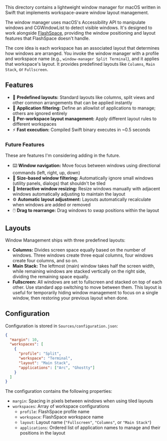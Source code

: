 This directory contains a lightweight window manager for macOS written in Swift that implements
workspace-aware window layout management.

The window manager uses macOS's Accessibility API to manipulate windows and CGWindowList to detect
visible windows. It's designed to work alongside [FlashSpace](https://github.com/wojciech-kulik/FlashSpace),
providing the window positioning and layout features that FlashSpace doesn't handle.

The core idea is each workspace has an associated layout that determines how windows are arranged.
You invoke the window manager with a profile and workspace name (e.g., `window-manager Split Terminal`),
and it applies that workspace's layout. It provides predefined layouts like `Columns`, `Main Stack`, or
`Fullscreen`.

## Features

- 📐 **Predefined layouts:** Standard layouts like columns, split views and other common
  arrangements that can be applied instantly
- 🎯 **Application filtering:** Define an allowlist of applications to manage; others are ignored
  entirely
- 🔑 **Per-workspace layout management:** Apply different layout rules to different workspaces
- ⚡ **Fast execution:** Compiled Swift binary executes in ~0.5 seconds

### Future Features

These are features I'm considering adding in the future.

- ⌨️ **Window navigation:** Move focus between windows using directional commands (left, right, up,
  down)
- 📏 **Size-based window filtering:** Automatically ignore small windows (utility panels, dialogs)
  that shouldn't be tiled
- 💾 **Interactive window resizing:** Resize windows manually with adjacent windows automatically
  adjusting to maintain the layout
- ⚙️ **Automatic layout adjustment:** Layouts automatically recalculate when windows are added or
  removed
- 🖱️ **Drag to rearrange:** Drag windows to swap positions within the layout

## Layouts

Window Management ships with three predefined layouts:

- **Columns:** Divides screen space equally based on the number of windows. Three windows create
  three equal columns, four windows create four columns, and so on.
- **Main Stack:** The leftmost (main) window takes half the screen width, while remaining windows
  are stacked vertically on the right side, dividing the remaining space equally.
- **Fullscreen:** All windows are set to fullscreen and stacked on top of each other. Use standard
  app switching to move between them. This layout is useful for temporarily hiding window management
  to focus on a single window, then restoring your previous layout when done.

## Configuration

Configuration is stored in `Sources/configuration.json`:

```json
{
  "margin": 10,
  "workspaces": [
    {
      "profile": "Split",
      "workspace": "Terminal",
      "layout": "Main Stack",
      "applications": ["Arc", "Ghostty"]
    }
  ]
}
```

The configuration contains the following properties:

- `margin`: Spacing in pixels between windows when using tiled layouts
- `workspaces`: Array of workspace configurations
  - `profile`: FlashSpace profile name
  - `workspace`: FlashSpace workspace name
  - `layout`: Layout name (`"Fullscreen"`, `"Columns"`, or `"Main Stack"`)
  - `applications`: Ordered list of application names to manage and their positions in the layout
